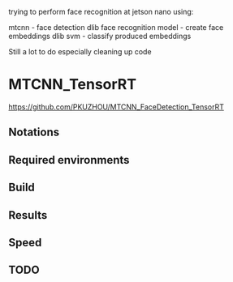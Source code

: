 trying to perform face recognition at jetson nano using:

mtcnn - face detection
dlib face recognition model - create face embeddings
dlib svm - classify produced embeddings

Still a lot to do especially cleaning up code 

# MTCNN_TensorRT

https://github.com/PKUZHOU/MTCNN_FaceDetection_TensorRT

## Notations



## Required environments

## Build


## Results


## Speed


## TODO


